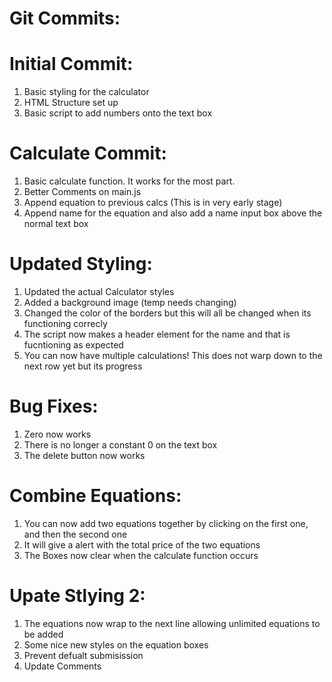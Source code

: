 # Git Commits: 


# Initial Commit: 

1. Basic styling for the calculator
2. HTML Structure set up
3. Basic script to add numbers onto the text box


# Calculate Commit: 
1. Basic calculate function. It works for the most part. 
2. Better Comments on main.js
3. Append equation to previous calcs (This is in very early stage)
4. Append name for the equation and also add a name input box above the normal text box


# Updated Styling: 
1. Updated the actual Calculator styles
2. Added a background image (temp needs changing)
3. Changed the color of the borders but this will all be changed when its functioning correcly
4. The script now makes a header element for the name and that is fucntioning as expected
5. You can now have multiple calculations! This does not warp down to the next row yet but its progress

# Bug Fixes: 
1. Zero now works
2. There is no longer a constant 0 on the text box
3. The delete button now works

# Combine Equations: 
1. You can now add two equations together by clicking on the first one, and then the second one
2. It will give a alert with the total price of the two equations
3. The Boxes now clear when the calculate function occurs

# Upate Stlying 2: 
1. The equations now wrap to the next line allowing unlimited equations to be added
2. Some nice new styles on the equation boxes
3. Prevent defualt submisission
4. Update Comments


